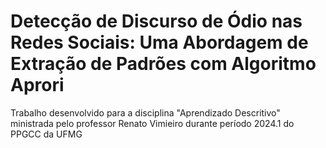 # Detecção de Discurso de Ódio nas Redes Sociais: Uma Abordagem de Extração de Padrões com Algoritmo Aprori
Trabalho desenvolvido para a disciplina "Aprendizado Descritivo" ministrada pelo professor Renato Vimieiro durante período 2024.1 do PPGCC da UFMG
